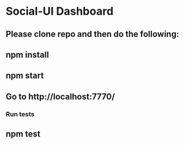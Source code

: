 # Social-UI Dashboard


Please clone repo and then do the following:
-------------------
npm install
----------
npm start
----------

## Go to http://localhost:7770/

### Run tests

npm test
--------
